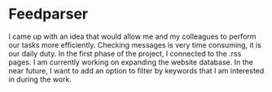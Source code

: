 # Feedparser

I came up with an idea that would allow me and my colleagues to perform our tasks more efficiently. Checking messages is very time consuming, it is our daily duty.
In the first phase of the project, I connected to the .rss pages. I am currently working on expanding the website database.
In the near future, I want to add an option to filter by keywords that I am interested in during the work.
